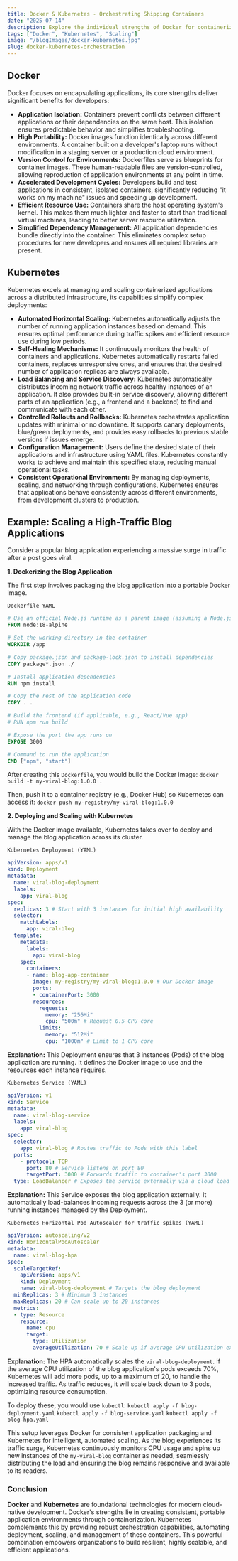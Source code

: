 ```yaml
---
title: Docker & Kubernetes - Orchestrating Shipping Containers
date: "2025-07-14"
description: Explore the individual strengths of Docker for containerization and Kubernetes for orchestration, and how they combine to power scalable deployments.
tags: ["Docker", "Kubernetes", "Scaling"]
image: "/blogImages/docker-kubernetes.jpg"
slug: docker-kubernetes-orchestration
---
```


## Docker

Docker focuses on encapsulating applications, its core strengths deliver significant benefits for developers:

- **Application Isolation:** Containers prevent conflicts between different applications or their dependencies on the same host. This isolation ensures predictable behavior and simplifies troubleshooting.
- **High Portability:** Docker images function identically across different environments. A container built on a developer's laptop runs without modification in a staging server or a production cloud environment.
- **Version Control for Environments:** Dockerfiles serve as blueprints for container images. These human-readable files are version-controlled, allowing reproduction of application environments at any point in time.
- **Accelerated Development Cycles:** Developers build and test applications in consistent, isolated containers, significantly reducing "it works on my machine" issues and speeding up development.
- **Efficient Resource Use:** Containers share the host operating system's kernel. This makes them much lighter and faster to start than traditional virtual machines, leading to better server resource utilization.
- **Simplified Dependency Management:** All application dependencies bundle directly into the container. This eliminates complex setup procedures for new developers and ensures all required libraries are present.

## Kubernetes

Kubernetes excels at managing and scaling containerized applications across a distributed infrastructure, its capabilities simplify complex deployments:

- **Automated Horizontal Scaling:** Kubernetes automatically adjusts the number of running application instances based on demand. This ensures optimal performance during traffic spikes and efficient resource use during low periods.
- **Self-Healing Mechanisms:** It continuously monitors the health of containers and applications. Kubernetes automatically restarts failed containers, replaces unresponsive ones, and ensures that the desired number of application replicas are always available.
- **Load Balancing and Service Discovery:** Kubernetes automatically distributes incoming network traffic across healthy instances of an application. It also provides built-in service discovery, allowing different parts of an application (e.g., a frontend and a backend) to find and communicate with each other.
- **Controlled Rollouts and Rollbacks:** Kubernetes orchestrates application updates with minimal or no downtime. It supports canary deployments, blue/green deployments, and provides easy rollbacks to previous stable versions if issues emerge.
- **Configuration Management:** Users define the desired state of their applications and infrastructure using YAML files. Kubernetes constantly works to achieve and maintain this specified state, reducing manual operational tasks.
- **Consistent Operational Environment:** By managing deployments, scaling, and networking through configurations, Kubernetes ensures that applications behave consistently across different environments, from development clusters to production.

## Example: Scaling a High-Traffic Blog Applications

Consider a popular blog application experiencing a massive surge in traffic after a post goes viral.

**1. Dockerizing the Blog Application**

The first step involves packaging the blog application into a portable Docker image.

`Dockerfile YAML`

```dockerfile
# Use an official Node.js runtime as a parent image (assuming a Node.js blog)
FROM node:18-alpine

# Set the working directory in the container
WORKDIR /app

# Copy package.json and package-lock.json to install dependencies
COPY package*.json ./

# Install application dependencies
RUN npm install

# Copy the rest of the application code
COPY . .

# Build the frontend (if applicable, e.g., React/Vue app)
# RUN npm run build

# Expose the port the app runs on
EXPOSE 3000

# Command to run the application
CMD ["npm", "start"]

```

After creating this `Dockerfile`, you would build the Docker image: `docker build -t my-viral-blog:1.0.0 .`

Then, push it to a container registry (e.g., Docker Hub) so Kubernetes can access it: `docker push my-registry/my-viral-blog:1.0.0`

**2\. Deploying and Scaling with Kubernetes**

With the Docker image available, Kubernetes takes over to deploy and manage the blog application across its cluster.

`Kubernetes Deployment (YAML)`

```yaml
apiVersion: apps/v1
kind: Deployment
metadata:
  name: viral-blog-deployment
  labels:
    app: viral-blog
spec:
  replicas: 3 # Start with 3 instances for initial high availability
  selector:
    matchLabels:
      app: viral-blog
  template:
    metadata:
      labels:
        app: viral-blog
    spec:
      containers:
      - name: blog-app-container
        image: my-registry/my-viral-blog:1.0.0 # Our Docker image
        ports:
        - containerPort: 3000
        resources:
          requests:
            memory: "256Mi"
            cpu: "500m" # Request 0.5 CPU core
          limits:
            memory: "512Mi"
            cpu: "1000m" # Limit to 1 CPU core

```

**Explanation:** This Deployment ensures that 3 instances (Pods) of the blog application are running. It defines the Docker image to use and the resources each instance requires.

`Kubernetes Service (YAML)`

```yaml
apiVersion: v1
kind: Service
metadata:
  name: viral-blog-service
  labels:
    app: viral-blog
spec:
  selector:
    app: viral-blog # Routes traffic to Pods with this label
  ports:
    - protocol: TCP
      port: 80 # Service listens on port 80
      targetPort: 3000 # Forwards traffic to container's port 3000
  type: LoadBalancer # Exposes the service externally via a cloud load balancer

```

**Explanation:** This Service exposes the blog application externally. It automatically load-balances incoming requests across the 3 (or more) running instances managed by the Deployment.

`Kubernetes Horizontal Pod Autoscaler for traffic spikes (YAML)`

```yaml
apiVersion: autoscaling/v2
kind: HorizontalPodAutoscaler
metadata:
  name: viral-blog-hpa
spec:
  scaleTargetRef:
    apiVersion: apps/v1
    kind: Deployment
    name: viral-blog-deployment # Targets the blog deployment
  minReplicas: 3 # Minimum 3 instances
  maxReplicas: 20 # Can scale up to 20 instances
  metrics:
  - type: Resource
    resource:
      name: cpu
      target:
        type: Utilization
        averageUtilization: 70 # Scale up if average CPU utilization exceeds 70%

```

**Explanation:** The HPA automatically scales the `viral-blog-deployment`. If the average CPU utilization of the blog application's pods exceeds 70%, Kubernetes will add more pods, up to a maximum of 20, to handle the increased traffic. As traffic reduces, it will scale back down to 3 pods, optimizing resource consumption.

To deploy these, you would use `kubectl`: `kubectl apply -f blog-deployment.yaml` `kubectl apply -f blog-service.yaml` `kubectl apply -f blog-hpa.yaml`

This setup leverages Docker for consistent application packaging and Kubernetes for intelligent, automated scaling. As the blog experiences its traffic surge, Kubernetes continuously monitors CPU usage and spins up new instances of the `my-viral-blog` container as needed, seamlessly distributing the load and ensuring the blog remains responsive and available to its readers.

### Conclusion

**Docker** and **Kubernetes** are foundational technologies for modern cloud-native development. Docker's strengths lie in creating consistent, portable application environments through containerization. Kubernetes complements this by providing robust orchestration capabilities, automating deployment, scaling, and management of these containers. This powerful combination empowers organizations to build resilient, highly scalable, and efficient applications.

